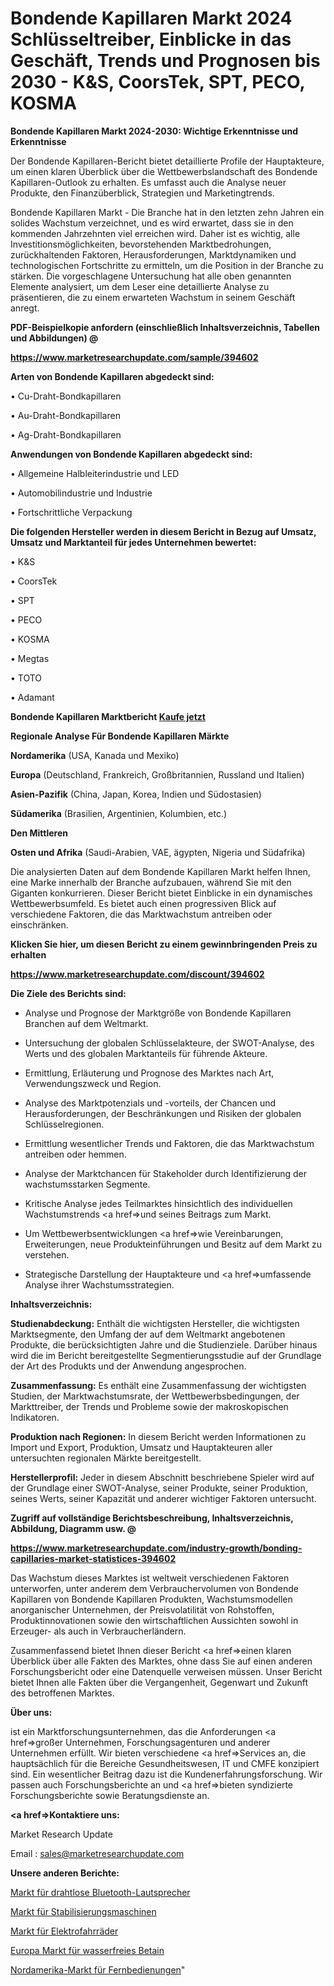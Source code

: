 # Bondende Kapillaren Markt 2024 Schlüsseltreiber, Einblicke in das Geschäft, Trends und Prognosen bis 2030 - K&S, CoorsTek, SPT, PECO, KOSMA

<strong>Bondende Kapillaren Markt 2024-2030: Wichtige Erkenntnisse und Erkenntnisse</strong>

Der Bondende Kapillaren-Bericht bietet detaillierte Profile der Hauptakteure, um einen klaren Überblick über die Wettbewerbslandschaft des Bondende Kapillaren-Outlook zu erhalten. Es umfasst auch die Analyse neuer Produkte, den Finanzüberblick, Strategien und Marketingtrends.

Bondende Kapillaren Markt - Die Branche hat in den letzten zehn Jahren ein solides Wachstum verzeichnet, und es wird erwartet, dass sie in den kommenden Jahrzehnten viel erreichen wird. Daher ist es wichtig, alle Investitionsmöglichkeiten, bevorstehenden Marktbedrohungen, zurückhaltenden Faktoren, Herausforderungen, Marktdynamiken und technologischen Fortschritte zu ermitteln, um die Position in der Branche zu stärken. Die vorgeschlagene Untersuchung hat alle oben genannten Elemente analysiert, um dem Leser eine detaillierte Analyse zu präsentieren, die zu einem erwarteten Wachstum in seinem Geschäft anregt.



<strong><b>PDF-Beispielkopie anfordern (einschließlich Inhaltsverzeichnis, Tabellen und Abbildungen) @ </b></strong>

<strong><a href=https://www.marketresearchupdate.com/sample/394602>

<strong>https://www.marketresearchupdate.com/sample/394602</u></a></strong></strong>



<strong>Arten von Bondende Kapillaren abgedeckt sind:</strong>

• Cu-Draht-Bondkapillaren

• Au-Draht-Bondkapillaren

• Ag-Draht-Bondkapillaren



<strong>Anwendungen von Bondende Kapillaren abgedeckt sind:</strong>

• Allgemeine Halbleiterindustrie und LED

• Automobilindustrie und Industrie

• Fortschrittliche Verpackung



<strong>Die folgenden Hersteller werden in diesem Bericht in Bezug auf Umsatz, Umsatz und Marktanteil für jedes Unternehmen bewertet:</strong>

• K&S

• CoorsTek

• SPT

• PECO

• KOSMA

• Megtas

• TOTO

• Adamant



<strong>Bondende Kapillaren Marktbericht <a href=https://www.marketresearchupdate.com/buynow/394602>Kaufe jetzt</a></strong>



<strong>Regionale Analyse Für Bondende Kapillaren Märkte</strong>



<strong>Nordamerika</strong> (USA, Kanada und Mexiko)



<strong>Europa</strong> (Deutschland, Frankreich, Großbritannien, Russland und Italien)



<strong>Asien-Pazifik</strong> (China, Japan, Korea, Indien und Südostasien)



<strong>Südamerika</strong> (Brasilien, Argentinien, Kolumbien, etc.)



<strong>Den Mittleren</strong> 

<strong>Osten und Afrika</strong> (Saudi-Arabien, VAE, ägypten, Nigeria und Südafrika)

Die analysierten Daten auf dem Bondende Kapillaren Markt helfen Ihnen, eine Marke innerhalb der Branche aufzubauen, während Sie mit den Giganten konkurrieren. Dieser Bericht bietet Einblicke in ein dynamisches Wettbewerbsumfeld. Es bietet auch einen progressiven Blick auf verschiedene Faktoren, die das Marktwachstum antreiben oder einschränken.



<strong>Klicken Sie hier, um diesen Bericht zu einem gewinnbringenden Preis zu erhalten
</strong>

<strong><a href=https://www.marketresearchupdate.com/discount/394602>https://www.marketresearchupdate.com/discount/394602</b></u></strong></a>



<strong>Die Ziele des Berichts sind:</strong>

- Analyse und Prognose der Marktgröße von Bondende Kapillaren Branchen auf dem Weltmarkt.

- Untersuchung der globalen Schlüsselakteure, der SWOT-Analyse, des Werts und des globalen Marktanteils für führende Akteure.

- Ermittlung, Erläuterung und Prognose des Marktes nach Art, Verwendungszweck und Region.

- Analyse des Marktpotenzials und -vorteils, der Chancen und Herausforderungen, der Beschränkungen und Risiken der globalen Schlüsselregionen.

- Ermittlung wesentlicher Trends und Faktoren, die das Marktwachstum antreiben oder hemmen.

- Analyse der Marktchancen für Stakeholder durch Identifizierung der wachstumsstarken Segmente.

- Kritische Analyse jedes Teilmarktes hinsichtlich des individuellen Wachstumstrends <a href=>und</a> seines Beitrags zum Markt.

- Um Wettbewerbsentwicklungen <a href=>wie</a> Vereinbarungen, Erweiterungen, neue Produkteinführungen und Besitz auf dem Markt zu verstehen.

- Strategische Darstellung der Hauptakteure und <a href=>umfas</a>sende Analyse ihrer Wachstumsstrategien.



<strong>Inhaltsverzeichnis:</strong>



<strong>Studienabdeckung:</strong> Enthält die wichtigsten Hersteller, die wichtigsten Marktsegmente, den Umfang der auf dem Weltmarkt angebotenen Produkte, die berücksichtigten Jahre und die Studienziele. Darüber hinaus wird die im Bericht bereitgestellte Segmentierungsstudie auf der Grundlage der Art des Produkts und der Anwendung angesprochen.



<strong>Zusammenfassung:</strong> Es enthält eine Zusammenfassung der wichtigsten Studien, der Marktwachstumsrate, der Wettbewerbsbedingungen, der Markttreiber, der Trends und Probleme sowie der makroskopischen Indikatoren.



<strong>Produktion nach Regionen:</strong> In diesem Bericht werden Informationen zu Import und Export, Produktion, Umsatz und Hauptakteuren aller untersuchten regionalen Märkte bereitgestellt.



<strong>Herstellerprofil:</strong> Jeder in diesem Abschnitt beschriebene Spieler wird auf der Grundlage einer SWOT-Analyse, seiner Produkte, seiner Produktion, seines Werts, seiner Kapazität und anderer wichtiger Faktoren untersucht.



<strong><b>Zugriff auf vollständige Berichtsbeschreibung, Inhaltsverzeichnis, Abbildung, Diagramm usw. @ </b></strong>

<strong><a href=https://www.marketresearchupdate.com/industry-growth/bonding-capillaries-market-statistices-394602>https://www.marketresearchupdate.com/industry-growth/bonding-capillaries-market-statistices-394602</a></strong>

Das Wachstum dieses Marktes ist weltweit verschiedenen Faktoren unterworfen, unter anderem dem Verbrauchervolumen von Bondende Kapillaren von Bondende Kapillaren Produkten, Wachstumsmodellen anorganischer Unternehmen, der Preisvolatilität von Rohstoffen, Produktinnovationen sowie den wirtschaftlichen Aussichten sowohl in Erzeuger- als auch in Verbraucherländern.

Zusammenfassend bietet Ihnen dieser Bericht <a href=>einen</a> klaren Überblick über alle Fakten des Marktes, ohne dass Sie auf einen anderen Forschungsbericht oder eine Datenquelle verweisen müssen. Unser Bericht bietet Ihnen alle Fakten über die Vergangenheit, Gegenwart und Zukunft des betroffenen Marktes.



<strong>Über uns:</strong>

 ist ein Marktforschungsunternehmen, das die Anforderungen <a href=>großer</a> Unternehmen, Forschungsagenturen und anderer Unternehmen erfüllt. Wir bieten verschiedene <a href=>Services</a> an, die hauptsächlich für die Bereiche Gesundheitswesen, IT und CMFE konzipiert sind. Ein wesentlicher Beitrag dazu ist die Kundenerfahrungsforschung. Wir passen auch Forschungsberichte an und <a href=>bieten</a> syndizierte Forschungsberichte sowie Beratungsdienste an.



<strong><a href=>Kontaktiere uns:</a></strong>

Market Research Update

Email : sales@marketresearchupdate.com



<strong>Unsere anderen Berichte:</strong>

<a href=https://www.linkedin.com/pulse/wireless-bluetooth-speaker-market-expected>Markt für drahtlose Bluetooth-Lautsprecher</a>

<a href=https://www.linkedin.com/pulse/stabilization-machines-market-pointing-capture-largest>Markt für Stabilisierungsmaschinen</a>

<a href=https://www.linkedin.com/pulse/electric-bicycle-market-sizing-up-anticipating-trends>Markt für Elektrofahrräder</a>

<a href=https://www.linkedin.com/pulse/europe-betaine-anhydrous-market-2023-latest>Europa Markt für wasserfreies Betain</a>

<a href=https://www.linkedin.com/pulse/north-america-remote-controls-market-2023-comprehensive>Nordamerika-Markt für Fernbedienungen</a>"
